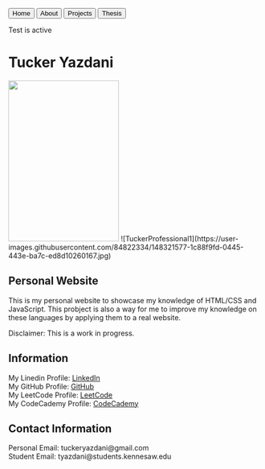   <a href="https://tuckeryazdani.github.io/mywebsite/" class="button"><button>Home</button></a>
  <a href="about.html" class="button"><button>About</button></a>
  <a href="projects.html" class="button"><button>Projects</button></a>
  <a href="thesis.html" class="button"><button>Thesis</button></a>
<p> Test is active </p>
<head>
<h1> Tucker Yazdani </h1>
</head>
<img src="![TuckerProfessional1](https://user-images.githubusercontent.com/84822334/148321401-8be1b2c1-fa1b-4cbb-881f-ef801837c9c7.jpg)" width="220" height="320">
![TuckerProfessional1](https://user-images.githubusercontent.com/84822334/148321577-1c88f9fd-0445-443e-ba7c-ed8d10260167.jpg)

<body>
  <link href="main.css" rel="stylesheet">
  <h2> Personal Website </h2>
  <p> This is my personal website to showcase my knowledge of HTML/CSS and JavaScript. This probject is also a way for me to improve my knowledge on these languages by applying them to a real website. </p>
  <p> Disclaimer: This is a work in progress. </p>
  <h2> Information </h2>
  <p>
  My Linedin Profile:    <a href="https://www.linkedin.com/in/tuckeryazdani/" title="LinkedIn">LinkedIn</a><br>
  My GitHub Profile:     <a href="https://github.com/tuckeryazdani" title="GitHub">GitHub</a><br>
  My LeetCode Profile:   <a href="https://leetcode.com/tuckeryazdani/" title="LeetCode">LeetCode</a><br>
  My CodeCademy Profile: <a href="https://leetcode.com/tuckeryazdani/" title="LeetCode">CodeCademy</a><br>
  </p>
  <h2> Contact Information </h2>
  <p>
  Personal Email: tuckeryazdani@gmail.com<br>
  Student Email: tyazdani@students.kennesaw.edu<br>
  </p>
</body>
